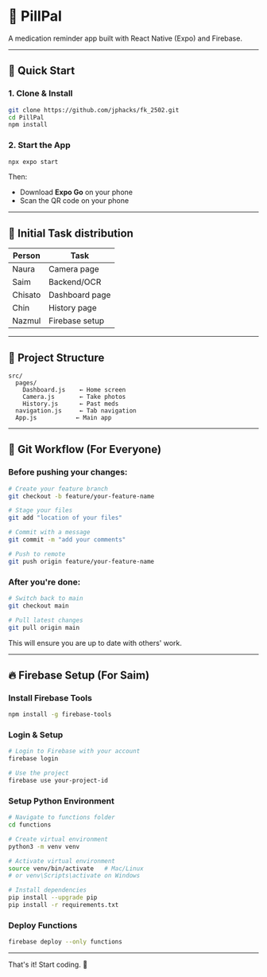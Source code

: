 # 💊 PillPal

A medication reminder app built with React Native (Expo) and Firebase.

---

## 🚀 Quick Start

### 1. Clone & Install

```bash
git clone https://github.com/jphacks/fk_2502.git
cd PillPal
npm install
```

### 2. Start the App

```bash
npx expo start
```

Then:
- Download **Expo Go** on your phone
- Scan the QR code on your phone

---

## 👥 Initial Task distribution 

| Person | Task |
|--------|------|
| Naura | Camera page |
| Saim | Backend/OCR |
| Chisato | Dashboard page |
| Chin | History page |
| Nazmul | Firebase setup |

---

## 📁 Project Structure

```
src/
  pages/
    Dashboard.js    ← Home screen
    Camera.js       ← Take photos
    History.js      ← Past meds
  navigation.js     ← Tab navigation
  App.js           ← Main app
```

---

## 🔀 Git Workflow (For Everyone)

### Before pushing your changes:

```bash
# Create your feature branch
git checkout -b feature/your-feature-name

# Stage your files
git add "location of your files"

# Commit with a message
git commit -m "add your comments"

# Push to remote
git push origin feature/your-feature-name
```

### After you're done:

```bash
# Switch back to main
git checkout main

# Pull latest changes
git pull origin main
```

This will ensure you are up to date with others' work.

---

## 🔥 Firebase Setup (For Saim)

### Install Firebase Tools

```bash
npm install -g firebase-tools
```

### Login & Setup

```bash
# Login to Firebase with your account
firebase login

# Use the project
firebase use your-project-id
```

### Setup Python Environment

```bash
# Navigate to functions folder
cd functions

# Create virtual environment
python3 -m venv venv

# Activate virtual environment
source venv/bin/activate   # Mac/Linux
# or venv\Scripts\activate on Windows

# Install dependencies
pip install --upgrade pip
pip install -r requirements.txt
```

### Deploy Functions

```bash
firebase deploy --only functions
```

---

That's it! Start coding. 🚀

